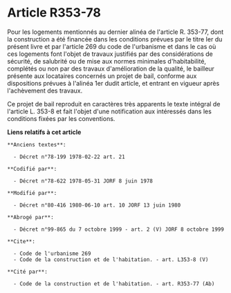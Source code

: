 # Article R353-78

Pour les logements mentionnés au dernier alinéa de l'article R. 353-77, dont la construction a été financée dans les
conditions prévues par le titre Ier du présent livre et par l'article 269 du code de l'urbanisme et dans le cas où ces
logements font l'objet de travaux justifiés par des considérations de sécurité, de salubrité ou de mise aux normes minimales
d'habitabilité, complétés ou non par des travaux d'amélioration de la qualité, le bailleur présente aux locataires concernés
un projet de bail, conforme aux dispositions prévues à l'alinéa 1er dudit article, et entrant en vigueur après l'achèvement
des travaux.

Ce projet de bail reproduit en caractères très apparents le texte intégral de l'article L. 353-8 et fait l'objet d'une
notification aux intéressés dans les conditions fixées par les conventions.

**Liens relatifs à cet article**

	**Anciens textes**:

	  - Décret n°78-199 1978-02-22 art. 21

	**Codifié par**:

	  - Décret n°78-622 1978-05-31 JORF 8 juin 1978

	**Modifié par**:

	  - Décret n°80-416 1980-06-10 art. 10 JORF 13 juin 1980

	**Abrogé par**:

	  - Décret n°99-865 du 7 octobre 1999 - art. 2 (V) JORF 8 octobre 1999

	**Cite**:

	  - Code de l'urbanisme 269
	  - Code de la construction et de l'habitation. - art. L353-8 (V)

	**Cité par**:

	  - Code de la construction et de l'habitation. - art. R353-77 (Ab)
